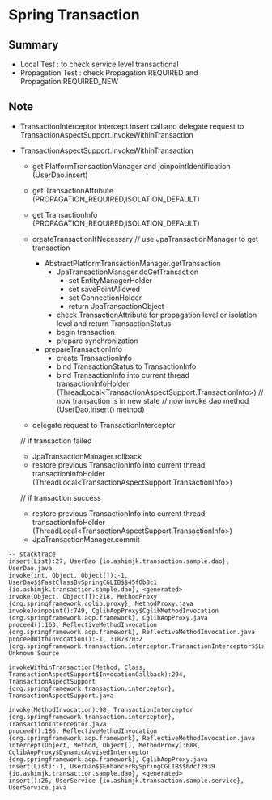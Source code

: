 # Spring Transaction

## Summary
- Local Test : to check service level transactional
- Propagation Test : check Propagation.REQUIRED and Propagation.REQUIRED_NEW 

## Note 
- TransactionInterceptor intercept insert call and delegate request to TransactionAspectSupport.invokeWithinTransaction
- TransactionAspectSupport.invokeWithinTransaction
	- get PlatformTransactionManager and joinpointIdentification (UserDao.insert)
	- get TransactionAttribute (PROPAGATION_REQUIRED,ISOLATION_DEFAULT)
	- get TransactionInfo (PROPAGATION_REQUIRED,ISOLATION_DEFAULT)
	
	- createTransactionIfNecessary
		// use JpaTransactionManager to get transaction
		- AbstractPlatformTransactionManager.getTransaction
			- JpaTransactionManager.doGetTransaction
				- set EntityManagerHolder
				- set savePointAllowed
				- set ConnectionHolder
				- return JpaTransactionObject
			- check TransactionAttribute for propagation level or isolation level and return TransactionStatus
			- begin transaction
			- prepare synchronization
		- prepareTransactionInfo
			- create TransactionInfo
			- bind TransactionStatus to TransactionInfo
			- bind TransactionInfo into current thread transactionInfoHolder (ThreadLocal<TransactionAspectSupport.TransactionInfo>)
	// now transaction is in new state
	// now invoke dao method (UserDao.insert() method)
	-  delegate request to TransactionInterceptor
	
	// if transaction failed
	- JpaTransactionManager.rollback
	- restore previous TransactionInfo into current thread transactionInfoHolder (ThreadLocal<TransactionAspectSupport.TransactionInfo>)
	
	// if transaction success
	- restore previous TransactionInfo into current thread transactionInfoHolder (ThreadLocal<TransactionAspectSupport.TransactionInfo>)
	- JpaTransactionManager.commit

```log
-- stacktrace
insert(List):27, UserDao {io.ashimjk.transaction.sample.dao}, UserDao.java
invoke(int, Object, Object[]):-1, UserDao$$FastClassBySpringCGLIB$$45f0b8c1 {io.ashimjk.transaction.sample.dao}, <generated>
invoke(Object, Object[]):218, MethodProxy {org.springframework.cglib.proxy}, MethodProxy.java
invokeJoinpoint():749, CglibAopProxy$CglibMethodInvocation {org.springframework.aop.framework}, CglibAopProxy.java
proceed():163, ReflectiveMethodInvocation {org.springframework.aop.framework}, ReflectiveMethodInvocation.java
proceedWithInvocation():-1, 318787032 {org.springframework.transaction.interceptor.TransactionInterceptor$$Lambda$468}, Unknown Source

invokeWithinTransaction(Method, Class, TransactionAspectSupport$InvocationCallback):294, TransactionAspectSupport {org.springframework.transaction.interceptor}, TransactionAspectSupport.java

invoke(MethodInvocation):98, TransactionInterceptor {org.springframework.transaction.interceptor}, TransactionInterceptor.java
proceed():186, ReflectiveMethodInvocation {org.springframework.aop.framework}, ReflectiveMethodInvocation.java
intercept(Object, Method, Object[], MethodProxy):688, CglibAopProxy$DynamicAdvisedInterceptor {org.springframework.aop.framework}, CglibAopProxy.java
insert(List):-1, UserDao$$EnhancerBySpringCGLIB$$6dcf2939 {io.ashimjk.transaction.sample.dao}, <generated>
insert():26, UserService {io.ashimjk.transaction.sample.service}, UserService.java
```
